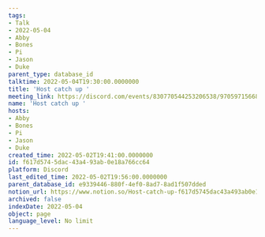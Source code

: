 ```yaml
---
tags:
- Talk
- 2022-05-04
- Abby
- Bones
- Pi
- Jason
- Duke
parent_type: database_id
talktime: 2022-05-04T19:30:00.0000000
title: 'Host catch up '
meeting_link: https://discord.com/events/830770544253206538/970597156681568276
name: 'Host catch up '
hosts:
- Abby
- Bones
- Pi
- Jason
- Duke
created_time: 2022-05-02T19:41:00.0000000
id: f617d574-5dac-43a4-93ab-0e18a766cc64
platform: Discord
last_edited_time: 2022-05-02T19:56:00.0000000
parent_database_id: e9339446-880f-4ef0-8ad7-8ad1f507dded
notion_url: https://www.notion.so/Host-catch-up-f617d5745dac43a493ab0e18a766cc64
archived: false
indexDate: 2022-05-04
object: page
language_level: No limit
---
```





